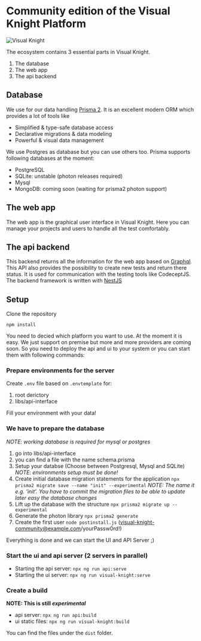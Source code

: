 # Community edition of the Visual Knight Platform

![Visual Knight](visual-knight.png)

The ecosystem contains 3 essential parts in Visual Knight.

1. The database
2. The web app
3. The api backend

## Database

We use for our data handling [Prisma 2](https://www.prisma.io/). It is an excellent modern ORM which provides a lot of tools like

- Simplified & type-safe database access
- Declarative migrations & data modeling
- Powerful & visual data management

We use Postgres as database but you can use others too.
Prisma supports following databases at the moment:

- PostgreSQL
- SQLite: unstable (photon releases required)
- Mysql
- MongoDB: coming soon (waiting for prisma2 photon support)

## The web app

The web app is the graphical user interface in Visual Knight. Here you can manage your projects and users to handle all the test comfortably.

## The api backend

This backend returns all the information for the web app based on [Graphql](https://graphql.org/).
This API also provides the possibility to create new tests and return there status. It is used for communication with the testing tools like CodeceptJS. The backend framework is written with [NestJS](https://nestjs.com/)

## Setup

Clone the repository

`npm install`

You need to decied which platform you want to use. At the moment it is easy. We just support on premise but more and more providers are coming soon. So you need to deploy the api and ui to your system or you can start them with following commands:

### Prepare environments for the server

Create `.env` file based on `.envtemplate` for:
1. root derictory
2. libs/api-interface

Fill your environment with your data!

### We have to prepare the database

_NOTE: working database is required for mysql or postgres_

1. go into libs/api-interface
2. you can find a file with the name schema.prisma
3. Setup your databse (Choose between Postgresql, Mysql and SQLite) _NOTE: environments setup must be done!_
4. Create initial database migration statements for the application `npx prisma2 migrate save --name "init" --experimental` _NOTE: The name it e.g. 'init'. You have to commit the migration files to be able to update later easy the database changes_
5. Lift up the database with the structure `npx prisma2 migrate up --experimental`
6. Generate the photon library `npx prisma2 generate`
7. Create the first user `node postinstall.js` (visual-knight-community@example.com/yourPassw0rd!)

Everything is done and we can start the UI and API Server ;)

### Start the ui and api server (2 servers in parallel)

- Starting the api server: `npx ng run api:serve`
- Starting the ui server: `npx ng run visual-knight:serve`

### Create a build

**NOTE: This is still _experimental_**

- api server: `npx ng run api:build`
- ui static files: `npx ng run visual-knight:build`

You can find the files under the `dist` folder.
